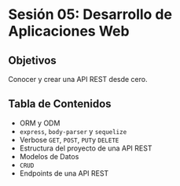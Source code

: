 # Sesión 05: Desarrollo de Aplicaciones Web

## Objetivos
Conocer y crear una API REST desde cero.

## Tabla de Contenidos
- ORM y ODM
- `express`, `body-parser` y `sequelize`
- Verbose `GET`, `POST`, `PUT`y `DELETE`
- Estructura del proyecto de una API REST
- Modelos de Datos
- `CRUD`
- Endpoints de una API REST